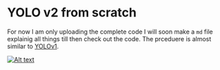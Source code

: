 # YOLO v2 from scratch 

For now I am only uploading the complete code I will soon make a `md` file explainig all things till then check out the code.
The prceduere is almost similar to [YOLOv1](https://github.com/Mr-TalhaIlyas/Implementing-Yolo_v1-from-bottom-up).

[![Alt text](https://github.com/Mr-TalhaIlyas/YOLO_v2/blob/master/screens/yolov2.gif)](https://www.youtube.com/watch?v=FLjeoDETX1U)
